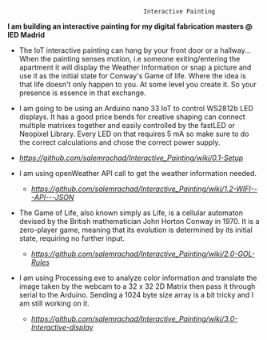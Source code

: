                                           Interactive Painting

**I am building an interactive painting for my digital fabrication masters @ IED Madrid**

* The IoT interactive painting can hang by your front door or a hallway...
When the painting senses motion, i.e someone exiting/entering the apartment it
will display the Weather Information or snap a picture and use it as the initial
state for Conway's Game of life.  Where the idea is that life doesn't only happen to you.
At some level you create it. So your presence is essence in that exchange.

* I am going to be using an Arduino nano 33 IoT to control WS2812b LED displays. It has a 
good price bends for creative shaping can connect multiple matrixes together and easily controlled
by the fastLED or Neopixel Library. Every LED on that requires 5 mA so make sure to do the correct calculations
and chose the correct power supply.
 * *https://github.com/salemrachad/Interactive_Painting/wiki/0.1-Setup*

* I am using openWeather API call to get the weather information needed.
  * *https://github.com/salemrachad/Interactive_Painting/wiki/1.2-WIFI---API---JSON*

* The Game of Life, also known simply as Life, is a cellular automaton devised by the British mathematician 
John Horton Conway in 1970. It is a zero-player game, meaning that its evolution is determined by its
initial state, requiring no further input.  
  * *https://github.com/salemrachad/Interactive_Painting/wiki/2.0-GOL-Rules*

* I am using Processing.exe to analyze color information and translate the image taken by the webcam to a 32 x 32 2D Matrix then pass it through serial to the Arduino. Sending a 1024 byte size array is a bit tricky and I am still working on it.
  * *https://github.com/salemrachad/Interactive_Painting/wiki/3.0-Interactive-display*
